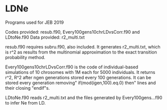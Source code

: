 # LDNe
Programs used for JEB 2019

Codes provided: resub.f90, Every100gens10chrLDvsCorr.f90 and LDtoNe.f90
Data provided: r2_multi.txt

resub.f90 requires subru.f90, also included. It generates r2_multi.txt, which is r^2 as results from the multinomial approximation to the exact transition probability method.

Every100gens10chrLDvsCorr.f90 is the code of individual-based simulations of 10 chrosomes with 1M each for 5000 individuals. It returns r^2, R^2 after ngen generations stored every 100 generations. It can be stored every generation removing" if(mod(igen,100).eq.0) then" lines and their closing "endif"s.

LDtoNe.f90 reads r2_multi.txt and the files generated by Every100gens...f90 to infer Ne from LD.
